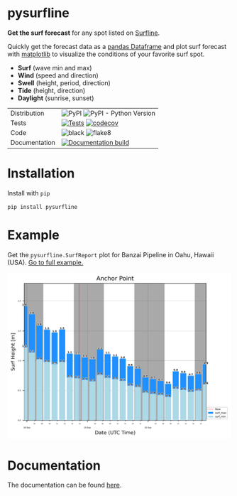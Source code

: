 # pysurfline

**Get the surf forecast** for any spot listed on [Surfline](https://www.surfline.com/).

Quickly get the forecast data as a [pandas Dataframe](https://pandas.pydata.org/docs/reference/api/pandas.DataFrame.html) and plot surf forecast with [matplotlib](https://matplotlib.org/stable/) to visualize the conditions of your favorite surf spot.

- **Surf** (wave min and max)
- **Wind** (speed and direction)
- **Swell** (height, period, direction)
- **Tide** (height, direction)
- **Daylight** (sunrise, sunset)


| | |
| --- | --- |
| Distribution | ![PyPI](https://img.shields.io/pypi/v/pysurfline?color=blue) ![PyPI - Python Version](https://img.shields.io/pypi/pyversions/pysurfline)
|Tests| [![Tests](https://github.com/giocaizzi/pysurfline/actions/workflows/tests.yml/badge.svg?branch=main)](https://github.com/giocaizzi/pysurfline/actions/workflows/tests.yml) [![codecov](https://codecov.io/gh/giocaizzi/pysurfline/branch/main/graph/badge.svg?token=48CPYKM5BR)](https://codecov.io/gh/giocaizzi/pysurfline) |
| Code | ![black](https://img.shields.io/badge/code%20style-black-000000.svg) ![flake8](https://github.com/giocaizzi/pysurfline/actions/workflows/linting.yml/badge.svg?branch=main) |
| Documentation | [![Documentation build](https://github.com/giocaizzi/pysurfline/actions/workflows/documentation.yml/badge.svg?branch=gh-pages)](https://github.com/giocaizzi/pysurfline/actions/workflows/documentation.yml) |


# Installation

Install with `pip`
```
pip install pysurfline
```

# Example

Get the `pysurfline.SurfReport` plot for Banzai Pipeline in Oahu, Hawaii (USA).
[Go to full example.](https://giocaizzi.github.io/pysurfline/examples/surf_report.html)

![SurfReport plot](https://github.com/giocaizzi/pysurfline/blob/gh-pages/docsrc/source/images/surfreport_readme.png)

# Documentation

The documentation can be found [here](https://giocaizzi.github.io/pysurfline/).
